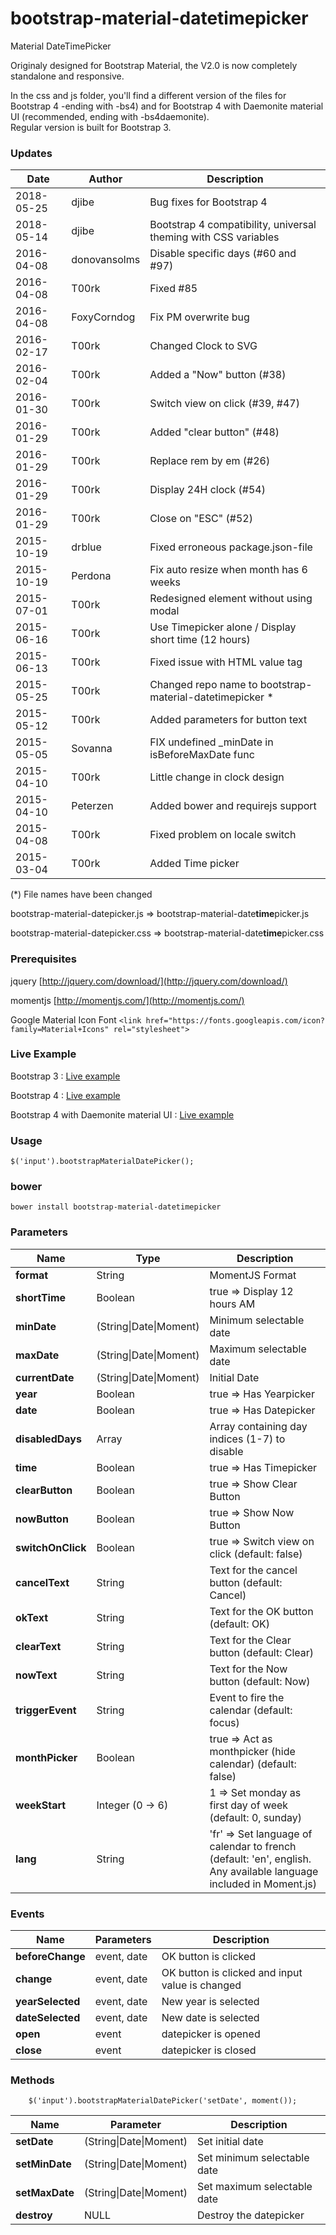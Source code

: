 # bootstrap-material-datetimepicker
Material DateTimePicker

<p>Originaly designed for Bootstrap Material, the V2.0 is now completely standalone and responsive.</p>
<p>In the css and js folder, you'll find a different version of the files for Bootstrap 4 -ending with -bs4) and for Bootstrap 4 with Daemonite material UI (recommended, ending with -bs4daemonite).<br>
Regular version is built for Bootstrap 3.</p>

### Updates

| Date				| Author			| Description											 |
| ----------------- | ----------------- | ------------------------------------------------------ |
| 2018-05-25		| djibe				| Bug fixes for Bootstrap 4
| 2018-05-14		| djibe				| Bootstrap 4 compatibility, universal theming with CSS variables
| 2016-04-08		| donovansolms		| Disable specific days (#60 and #97)				 	 |
| 2016-04-08		| T00rk				| Fixed #85	 								 	 		 |
| 2016-04-08		| FoxyCorndog		| Fix PM overwrite bug	 					 	 		 |
| 2016-02-17		| T00rk				| Changed Clock to SVG	 					 	 		 |
| 2016-02-04		| T00rk				| Added a "Now" button (#38)	 					 	 |
| 2016-01-30		| T00rk				| Switch view on click (#39, #47)	 					 |
| 2016-01-29		| T00rk				| Added "clear button" (#48)		 					 |
| 2016-01-29		| T00rk				| Replace rem by em (#26)			 					 |
| 2016-01-29		| T00rk				| Display 24H clock (#54)			 					 |
| 2016-01-29		| T00rk				| Close on "ESC" (#52)			 					 	 |
| 2015-10-19		| drblue 			| Fixed erroneous package.json-file 					 |
| 2015-10-19		| Perdona			| Fix auto resize when month has 6 weeks				 |
| 2015-07-01		| T00rk 			| Redesigned element without using modal				 |
| 2015-06-16		| T00rk 			| Use Timepicker alone / Display short time (12 hours)	 |
| 2015-06-13		| T00rk 			| Fixed issue with HTML value tag 						 |
| 2015-05-25		| T00rk 			| Changed repo name to bootstrap-material-datetimepicker * |
| 2015-05-12		| T00rk				| Added parameters for button text						 |
| 2015-05-05		| Sovanna			| FIX undefined _minDate in isBeforeMaxDate func		 |
| 2015-04-10		| T00rk				| Little change in clock design							 |
| 2015-04-10		| Peterzen			| Added bower and requirejs support						 |
| 2015-04-08		| T00rk				| Fixed problem on locale switch						 |
| 2015-03-04		| T00rk				| Added Time picker										 |
(\*) File names have been changed

bootstrap-material-datepicker.js => bootstrap-material-date**time**picker.js

bootstrap-material-datepicker.css => bootstrap-material-date**time**picker.css

### Prerequisites

jquery [http://jquery.com/download/](http://jquery.com/download/)

momentjs [http://momentjs.com/](http://momentjs.com/)

Google Material Icon Font `<link href="https://fonts.googleapis.com/icon?family=Material+Icons" rel="stylesheet">`


### Live Example

Bootstrap 3 : [Live example](http://t00rk.github.io/bootstrap-material-datetimepicker/)

Bootstrap 4 : [Live example](https://jsfiddle.net/djibe89/qfkjg3qh/)

Bootstrap 4 with Daemonite material UI : [Live example](https://jsfiddle.net/djibe89/t5sqqw8L/)

### Usage

	$('input').bootstrapMaterialDatePicker();

### bower

	bower install bootstrap-material-datetimepicker

### Parameters

| Name				| Type							| Description									|
| ----------------- | ----------------------------- | --------------------------------------------- |
| **format**		| String						| MomentJS Format								|
| **shortTime**		| Boolean						| true => Display 12 hours AM|PM 				|
| **minDate**		| (String\|Date\|Moment)		| Minimum selectable date						|
| **maxDate**		| (String\|Date\|Moment)		| Maximum selectable date						|
| **currentDate**	| (String\|Date\|Moment)		| Initial Date									|
| **year**			| Boolean						| true => Has Yearpicker						|
| **date**			| Boolean						| true => Has Datepicker						|
| **disabledDays**	| Array							| Array containing day indices (1-7) to disable	|
| **time**			| Boolean						| true => Has Timepicker						|
| **clearButton**	| Boolean						| true => Show Clear Button						|
| **nowButton**		| Boolean						| true => Show Now Button						|
| **switchOnClick**	| Boolean						| true => Switch view on click (default: false) |
| **cancelText**	| String						| Text for the cancel button (default: Cancel)	|
| **okText**		| String						| Text for the OK button (default: OK)			|
| **clearText**		| String						| Text for the Clear button (default: Clear)	|
| **nowText**		| String						| Text for the Now button (default: Now)		|
| **triggerEvent**		| String						| Event to fire the calendar (default: focus)		|
| **monthPicker**	| Boolean						| true => Act as monthpicker (hide calendar) (default: false) |
| **weekStart**	| Integer (0 -> 6)						| 1 => Set monday as first day of week (default: 0, sunday) |
| **lang**	| String						| 'fr' => Set language of calendar to french (default: 'en', english. Any available language included in Moment.js) |



### Events

| Name				| Parameters				| Description										|
| ----------------- | ------------------------- | ------------------------------------------------- |
| **beforeChange**	| event, date				| OK button is clicked								|
| **change**		| event, date				| OK button is clicked and input value is changed	|
| **yearSelected**	        | event, date			        | New year is selected								|
| **dateSelected**	| event, date				| New date is selected								|
| **open**	        | event				        | datepicker is opened								|
| **close**	        | event				        | datepicker is closed								|


### Methods

        $('input').bootstrapMaterialDatePicker('setDate', moment());

| Name				| Parameter					| Description					|
| ----------------- | ------------------------- | ----------------------------- |
| **setDate**		| (String\|Date\|Moment)	| Set initial date				|
| **setMinDate**	| (String\|Date\|Moment)	| Set minimum selectable date	|
| **setMaxDate**	| (String\|Date\|Moment)	| Set maximum selectable date	|
| **destroy**		| NULL						| Destroy the datepicker		|
